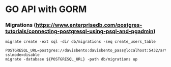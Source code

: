 # GO API with GORM

### Migrations (https://www.enterprisedb.com/postgres-tutorials/connecting-postgresql-using-psql-and-pgadmin)

```
migrate create -ext sql -dir db/migrations -seq create_users_table
```

```
POSTGRESQL_URL=postgres://davisbento:davisbento_pass@localhost:5432/articles?sslmode=disable
migrate -database ${POSTGRESQL_URL} -path db/migrations up
```
